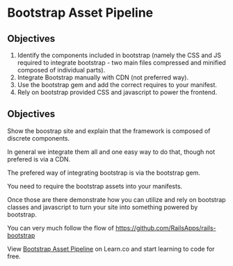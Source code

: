 # Bootstrap Asset Pipeline

## Objectives

1. Identify the components included in bootstrap (namely the CSS and JS required to integrate bootstrap - two main files compressed and minified composed of individual parts).
2. Integrate Bootstrap manually with CDN (not preferred way).
3. Use the bootstrap gem and add the correct requires to your manifest.
4. Rely on bootstrap provided CSS and javascript to power the frontend.

## Objectives

Show the boostrap site and explain that the framework is composed of discrete components.

In general we integrate them all and one easy way to do that, though not prefered is via a CDN.

The prefered way of integrating bootstrap is via the bootstrap gem.

You need to require the bootstrap assets into your manifests.

Once those are there demonstrate how you can utilize and rely on bootstrap classes and javascript to turn your site into something powered by bootstrap.

You can very much follow the flow of https://github.com/RailsApps/rails-bootstrap

<p data-visibility='hidden'>View <a href='https://learn.co/lessons/bootstrap-asset-pipeline' title='Bootstrap Asset Pipeline'>Bootstrap Asset Pipeline</a> on Learn.co and start learning to code for free.</p>
